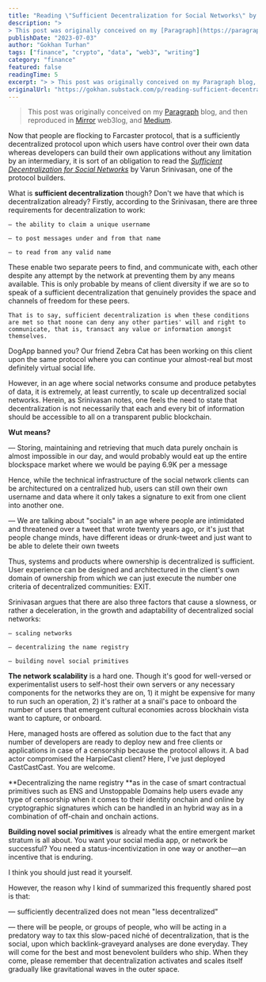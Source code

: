 ```yaml
---
title: "Reading \"Sufficient Decentralization for Social Networks\" by Srinivasan"
description: ">
> This post was originally conceived on my [Paragraph](https://paragraph."
publishDate: "2023-07-03"
author: "Gokhan Turhan"
tags: ["finance", "crypto", "data", "web3", "writing"]
category: "finance"
featured: false
readingTime: 5
excerpt: "> > This post was originally conceived on my Paragraph blog, and then reproduced in Mirror"
originalUrl: "https://gokhan.substack.com/p/reading-sufficient-decentralization-for-social-networks-by-srinivasan"
---
```


>
> This post was originally conceived on my [Paragraph](https://paragraph.xyz/@gokhan/sufficient-decentralization) blog, and then reproduced in [Mirror](https://gokhan.mirror.xyz/tg9dSyt8KNVCYw-dS6cYOAKd40QmnL6gtbN4oknxLgM) web3log, and [Medium](https://0xgokhan.medium.com/reading-sufficient-decentralization-for-social-networks-by-srinivasan-a97f27b87fb6).
>

Now that people are flocking to Farcaster protocol, that is a sufficiently decentralized protocol upon which users have control over their own data whereas developers can build their own applications without any limitation by an intermediary, it is sort of an obligation to read the *[Sufficient Decentralization for Social Networks](https://www.varunsrinivasan.com/2022/01/11/sufficient-decentralization-for-social-networks)* by Varun Srinivasan, one of the protocol builders.

What is **sufficient decentralization** though? Don't we have that which is decentralization already? Firstly, according to the Srinivasan, there are three requirements for decentralization to work:

`— the ability to claim a unique username`

`— to post messages under and from that name`

`— to read from any valid name`

These enable two separate peers to find, and communicate with, each other despite any attempt by the network at preventing them by any means available. This is only probable by means of client diversity if we are so to speak of a sufficient decentralization that genuinely provides the space and channels of freedom for these peers.

`That is to say, sufficient decentralization is when these conditions are met so that noone can deny any other parties' will and right to communicate, that is, transact any value or information amongst themselves.`

DogApp banned you? Our friend Zebra Cat has been working on this client upon the same protocol where you can continue your almost-real but most definitely virtual social life.

However, in an age where social networks consume and produce petabytes of data, it is extremely, at least currently, to scale up decentralized social networks. Herein, as Srinivasan notes, one feels the need to state that decentralization is not necessarily that each and every bit of information should be accessible to all on a transparent public blockchain.

**Wut means?**

— Storing, maintaining and retrieving that much data purely onchain is almost impossible in our day, and would probably would eat up the entire blockspace market where we would be paying 6.9K per a message

Hence, while the technical infrastructure of the social network clients can be architectured on a centralized hub, users can still own their own username and data where it only takes a signature to exit from one client into another one.

— We are talking about "socials" in an age where people are intimidated and threatened over a tweet that wrote twenty years ago, or it's just that people change minds, have different ideas or drunk-tweet and just want to be able to delete their own tweets

Thus, systems and products where ownership is decentralized is sufficient. User experience can be designed and architectured in the client's own domain of ownership from which we can just execute the number one criteria of decentralized communities: EXIT.

Srinivasan argues that there are also three factors that cause a slowness, or rather a deceleration, in the growth and adaptability of decentralized social networks:

`— scaling networks`

`— decentralizing the name registry`

`— building novel social primitives`

**The network scalability** is a hard one. Though it's good for well-versed or experimentalist users to self-host their own servers or any necessary components for the networks they are on, 1) it might be expensive for many to run such an operation, 2) it's rather at a snail's pace to onboard the number of users that emergent cultural economies across blockhain vista want to capture, or onboard.

Here, managed hosts are offered as solution due to the fact that any number of developers are ready to deploy new and free clients or applications in case of a censorship because the protocol allows it. A bad actor compromised the HarpieCast client? Here, I've just deployed CastCastCast. You are welcome.

**Decentralizing the name registry **as in the case of smart contractual primitives such as ENS and Unstoppable Domains help users evade any type of censorship when it comes to their identity onchain and online by cryptographic signatures which can be handled in an hybrid way as in a combination of off-chain and onchain actions.

**Building novel social primitives** is already what the entire emergent market stratum is all about. You want your social media app, or network be successful? You need a status-incentivization in one way or another—an incentive that is enduring.

I think you should just read it yourself.

However, the reason why I kind of summarized this frequently shared post is that:

— sufficiently decentralized does not mean "less decentralized"

— there will be people, or groups of people, who will be acting in a predatory way to tax this slow-paced niché of decentralization, that is the social, upon which backlink-graveyard analyses are done everyday. They will come for the best and most benevolent builders who ship. When they come, please remember that decentralization activates and scales itself gradually like gravitational waves in the outer space.